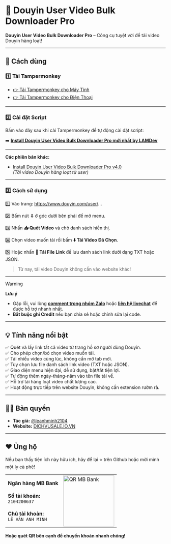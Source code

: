 # 🎥 Douyin User Video Bulk Downloader Pro

**Douyin User Video Bulk Downloader Pro** – Công cụ tuyệt vời để tải video Douyin hàng loạt!

---

## 🚀 Cách dùng

### 1️⃣ Tải Tampermonkey

- [👉 Tải Tampermonkey cho Máy Tính](https://chromewebstore.google.com/detail/tampermonkey/dhdgffkkebhmkfjojejmpbldmpobfkfo)
- [👉 Tải Tampermonkey cho Điện Thoại](https://chromewebstore.google.com/detail/tampermonkey-legacy/lcmhijbkigalmkeommnijlpobloojgfn)

---

### 2️⃣ Cài đặt Script

Bấm vào đây sau khi cài Tampermonkey để tự động cài đặt script:

➡️ [**Install Douyin User Video Bulk Downloader Pro mới nhất by LAMDev**](https://github.com/leanhminh2104/Douyin-User-Video-Downloader-Pro/raw/main/Douyin-User-Video-Downloader-Pro.user.js)

---

**Các phiên bản khác:**

- [Install Douyin User Video Bulk Downloader Pro v4.0](https://github.com/leanhminh2104/Douyin-User-Video-Downloader-Pro/raw/main/Douyin-User-Video-Downloader-Pro.js)  
*(Tải video Douyin hàng loạt từ user)*

---

### 3️⃣ Cách sử dụng

1️⃣ Vào trang:  https://www.douyin.com/user/...

2️⃣ Bấm nút **⇩** ở góc dưới bên phải để mở menu.

3️⃣ Nhấn **📥 Quét Video** và chờ danh sách hiển thị.

4️⃣ Chọn video muốn tải rồi bấm **⬇️ Tải Video Đã Chọn**.

5️⃣ Hoặc nhấn **💾 Tải File Link** để lưu danh sách link dưới dạng TXT hoặc JSON.

> Từ nay, tải video Douyin không cần vào website khác!

---

> [!WARNING]
> **Lưu ý**
>
> - Gặp lỗi, vui lòng [**comment trong nhóm Zalo**](https://zalo.me/g/boiqoq426) hoặc [**liên hệ livechat**](https://support.dichvusale.io.vn) để được hỗ trợ nhanh nhất.
> - **Bắt buộc ghi Credit** nếu bạn chia sẻ hoặc chỉnh sửa lại code.

---

## 💡 Tính năng nổi bật

✅ Quét và lấy link tất cả video từ trang hồ sơ người dùng Douyin.  
✅ Cho phép chọn/bỏ chọn video muốn tải.  
✅ Tải nhiều video cùng lúc, không cần mở tab mới.  
✅ Tùy chọn lưu file danh sách link video (TXT hoặc JSON).  
✅ Giao diện menu hiện đại, dễ sử dụng, bật/tắt tiện lợi.  
✅ Tự động thêm ngày-tháng-năm vào tên file tải về.  
✅ Hỗ trợ tải hàng loạt video chất lượng cao.  
✅ Hoạt động trực tiếp trên website Douyin, không cần extension rườm rà.

---

## 👨‍💻 Bản quyền

- **Tác giả:** [@leanhminh2104](https://github.com/leanhminh2104)
- **Website:** [DICHVUSALE.IO.VN](https://dichvusale.io.vn)

---

## ❤️ Ủng hộ

Nếu bạn thấy tiện ích này hữu ích, hãy để lại ⭐ trên Github hoặc mời mình một ly cà phê!

<table>
  <tr>
    <td>
      <b>Ngân hàng MB Bank</b><br><br>
      <b>Số tài khoản:</b><br>
      <code>2104200637</code><br><br>
      <b>Chủ tài khoản:</b><br>
      <code>LÊ VĂN ANH MINH</code>
    </td>
    <td>
      <img src="https://img.vietqr.io/image/MB-2104200637-qr_only.png" alt="QR MB Bank" width="160" />
    </td>
  </tr>
</table>

**Hoặc quét QR bên cạnh để chuyển khoản nhanh chóng!**

